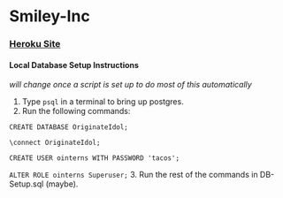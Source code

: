 # Smiley-Inc
### [Heroku Site](https://originateidol.herokuapp.com/)

#### Local Database Setup Instructions
  *will change once a script is set up to do most of this automatically*
 1. Type `psql` in a terminal to bring up postgres.
 2. Run the following commands:

  `CREATE DATABASE OriginateIdol;`

  `\connect OriginateIdol;`

  `CREATE USER ointerns WITH PASSWORD 'tacos';`

  `ALTER ROLE ointerns Superuser;`
 3. Run the rest of the commands in DB-Setup.sql (maybe).
